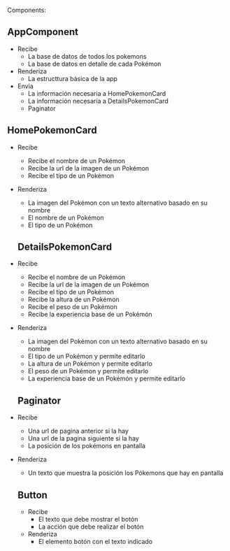 Components:

## AppComponent

- Recibe
  - La base de datos de todos los pokemons
  - La base de datos en detalle de cada Pokémon
- Renderiza
  - La estructtura básica de la app
- Envia
  - La información necesaria a HomePokemonCard
  - La información necesaria a DetailsPokemonCard
  - Paginator

## HomePokemonCard

- Recibe
  - Recibe el nombre de un Pokémon
  - Recibe la url de la imagen de un Pokémon
  - Recibe el tipo de un Pokémon
- Renderiza

  - La imagen del Pokémon con un texto alternativo basado en su nombre
  - El nombre de un Pokémon
  - El tipo de un Pokémon

  ## DetailsPokemonCard

- Recibe
  - Recibe el nombre de un Pokémon
  - Recibe la url de la imagen de un Pokémon
  - Recibe el tipo de un Pokémon
  - Recibe la altura de un Pokémon
  - Recibe el peso de un Pokémon
  - Recibe la experiencia base de un Pokémón
- Renderiza

  - La imagen del Pokémon con un texto alternativo basado en su nombre
  - El tipo de un Pokémon y permite editarlo
  - La altura de un Pokémon y permite editarlo
  - El peso de un Pokémon y permite editarlo
  - La experiencia base de un Pokémón y permite editarlo

  ## Paginator

- Recibe
  - Una url de pagina anterior si la hay
  - Una url de la pagina siguiente si la hay
  - La posición de los pokémons en pantalla
- Renderiza

  - Un texto que muestra la posición los Pókemons que hay en pantalla

  ## Button

  - Recibe
    - El texto que debe mostrar el botón
    - La acción que debe realizar el botón
  - Renderiza
    - El elemento botón con el texto indicado
